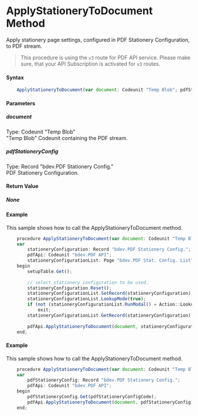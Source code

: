 # ApplyStationeryToDocument Method
Apply stationery page settings, configured in PDF Stationery Configuration, to PDF stream.

> This procedure is using the `v3` route for PDF API service. Please make sure, that your API Subscription is activated for `v3` routes.

#### Syntax
```javascript
	ApplyStationeryToDocument(var document: Codeunit "Temp Blob"; pdfStationeryConfig: Record "bdev.PDF Stationery Config.")
```

#### Parameters
##### *document*
Type: Codeunit "Temp Blob"<br/>
"Temp Blob" Codeunit containing the PDF stream.
##### *pdfStationeryConfig*
Type: Record "bdev.PDF Stationery Config."<br/>
PDF Stationery Configuration.

#### Return Value
##### *None*

#### Example
This sample shows how to call the ApplyStationeryToDocument method.
```javascript
	procedure ApplyStationeryToDocument(var document: Codeunit "Temp Blob")	
	var	
		stationeryConfiguration: Record "bdev.PDF Stationery Config.";	
		pdfApi: Codeunit "bdev.PDF API";
		stationeryConfigurationList: Page "bdev.PDF Stat. Config. List";
	begin	
	    setupTable.Get();
	
		// select stationery configuration to be used.
		stationeryConfiguration.Reset();
		stationeryConfigurationList.SetRecord(stationeryConfiguration);
		stationeryConfigurationList.LookupMode(true);
		if (not (stationeryConfigurationList.RunModal() = Action::LookupOK)) then
			exit;
		stationeryConfigurationList.GetRecord(stationeryConfiguration);	
	
		pdfApi.ApplyStationeryToDocument(document, stationeryConfiguration);	
	end;
```

#### Example
This sample shows how to call the ApplyStationeryToDocument method.
```javascript
	procedure ApplyStationeryToDocument(var document: Codeunit "Temp Blob"; pdfStationeryConfigCode: Code[20])	
	var	
		pdfStationeryConfig: Record "bdev.PDF Stationery Config.";
	    pdfApi: Codeunit "bdev.PDF API";	
	begin	
	    pdfStationeryConfig.Get(pdfStationeryConfigCode);
	    pdfApi.ApplyStationeryToDocument(document, pdfStationeryConfig);	
	end;
```
